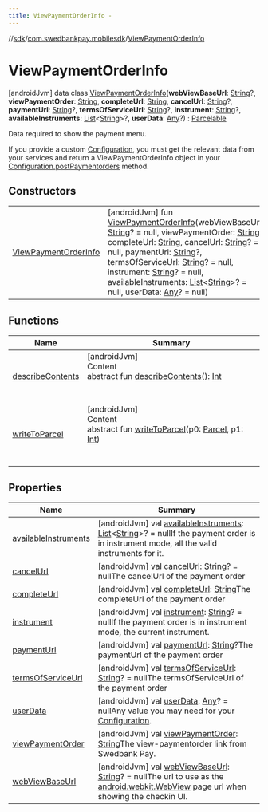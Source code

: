 ```yaml
---
title: ViewPaymentOrderInfo -
---
```

//[sdk](../../../index)/[com.swedbankpay.mobilesdk](../index)/[ViewPaymentOrderInfo](index)



# ViewPaymentOrderInfo  
 [androidJvm] data class [ViewPaymentOrderInfo](index)(**webViewBaseUrl**: [String](https://kotlinlang.org/api/latest/jvm/stdlib/kotlin/-string/index.html)?, **viewPaymentOrder**: [String](https://kotlinlang.org/api/latest/jvm/stdlib/kotlin/-string/index.html), **completeUrl**: [String](https://kotlinlang.org/api/latest/jvm/stdlib/kotlin/-string/index.html), **cancelUrl**: [String](https://kotlinlang.org/api/latest/jvm/stdlib/kotlin/-string/index.html)?, **paymentUrl**: [String](https://kotlinlang.org/api/latest/jvm/stdlib/kotlin/-string/index.html)?, **termsOfServiceUrl**: [String](https://kotlinlang.org/api/latest/jvm/stdlib/kotlin/-string/index.html)?, **instrument**: [String](https://kotlinlang.org/api/latest/jvm/stdlib/kotlin/-string/index.html)?, **availableInstruments**: [List](https://kotlinlang.org/api/latest/jvm/stdlib/kotlin.collections/-list/index.html)<[String](https://kotlinlang.org/api/latest/jvm/stdlib/kotlin/-string/index.html)>?, **userData**: [Any](https://kotlinlang.org/api/latest/jvm/stdlib/kotlin/-any/index.html)?) : [Parcelable](https://developer.android.com/reference/kotlin/android/os/Parcelable.html)

Data required to show the payment menu.



If you provide a custom [Configuration](../-configuration/index), you must get the relevant data from your services and return a ViewPaymentOrderInfo object in your [Configuration.postPaymentorders](../-configuration/post-paymentorders) method.

   


## Constructors  
  
| | |
|---|---|
| <a name="com.swedbankpay.mobilesdk/ViewPaymentOrderInfo/ViewPaymentOrderInfo/#kotlin.String?#kotlin.String#kotlin.String#kotlin.String?#kotlin.String?#kotlin.String?#kotlin.String?#kotlin.collections.List[kotlin.String]?#kotlin.Any?/PointingToDeclaration/"></a>[ViewPaymentOrderInfo](-view-payment-order-info)| <a name="com.swedbankpay.mobilesdk/ViewPaymentOrderInfo/ViewPaymentOrderInfo/#kotlin.String?#kotlin.String#kotlin.String#kotlin.String?#kotlin.String?#kotlin.String?#kotlin.String?#kotlin.collections.List[kotlin.String]?#kotlin.Any?/PointingToDeclaration/"></a> [androidJvm] fun [ViewPaymentOrderInfo](-view-payment-order-info)(webViewBaseUrl: [String](https://kotlinlang.org/api/latest/jvm/stdlib/kotlin/-string/index.html)? = null, viewPaymentOrder: [String](https://kotlinlang.org/api/latest/jvm/stdlib/kotlin/-string/index.html), completeUrl: [String](https://kotlinlang.org/api/latest/jvm/stdlib/kotlin/-string/index.html), cancelUrl: [String](https://kotlinlang.org/api/latest/jvm/stdlib/kotlin/-string/index.html)? = null, paymentUrl: [String](https://kotlinlang.org/api/latest/jvm/stdlib/kotlin/-string/index.html)?, termsOfServiceUrl: [String](https://kotlinlang.org/api/latest/jvm/stdlib/kotlin/-string/index.html)? = null, instrument: [String](https://kotlinlang.org/api/latest/jvm/stdlib/kotlin/-string/index.html)? = null, availableInstruments: [List](https://kotlinlang.org/api/latest/jvm/stdlib/kotlin.collections/-list/index.html)<[String](https://kotlinlang.org/api/latest/jvm/stdlib/kotlin/-string/index.html)>? = null, userData: [Any](https://kotlinlang.org/api/latest/jvm/stdlib/kotlin/-any/index.html)? = null)   <br>|


## Functions  
  
|  Name |  Summary | 
|---|---|
| <a name="android.os/Parcelable/describeContents/#/PointingToDeclaration/"></a>[describeContents](../../com.swedbankpay.mobilesdk.merchantbackend/-merchant-backend-problem/-server/-unknown/index.md#-1578325224%2FFunctions%2F-1404661416)| <a name="android.os/Parcelable/describeContents/#/PointingToDeclaration/"></a>[androidJvm]  <br>Content  <br>abstract fun [describeContents](../../com.swedbankpay.mobilesdk.merchantbackend/-merchant-backend-problem/-server/-unknown/index.md#-1578325224%2FFunctions%2F-1404661416)(): [Int](https://kotlinlang.org/api/latest/jvm/stdlib/kotlin/-int/index.html)  <br><br><br>|
| <a name="android.os/Parcelable/writeToParcel/#android.os.Parcel#kotlin.Int/PointingToDeclaration/"></a>[writeToParcel](index.md#-1754457655%2FFunctions%2F-1404661416)| <a name="android.os/Parcelable/writeToParcel/#android.os.Parcel#kotlin.Int/PointingToDeclaration/"></a>[androidJvm]  <br>Content  <br>abstract fun [writeToParcel](index.md#-1754457655%2FFunctions%2F-1404661416)(p0: [Parcel](https://developer.android.com/reference/kotlin/android/os/Parcel.html), p1: [Int](https://kotlinlang.org/api/latest/jvm/stdlib/kotlin/-int/index.html))  <br><br><br>|


## Properties  
  
|  Name |  Summary | 
|---|---|
| <a name="com.swedbankpay.mobilesdk/ViewPaymentOrderInfo/availableInstruments/#/PointingToDeclaration/"></a>[availableInstruments](available-instruments)| <a name="com.swedbankpay.mobilesdk/ViewPaymentOrderInfo/availableInstruments/#/PointingToDeclaration/"></a> [androidJvm] val [availableInstruments](available-instruments): [List](https://kotlinlang.org/api/latest/jvm/stdlib/kotlin.collections/-list/index.html)<[String](https://kotlinlang.org/api/latest/jvm/stdlib/kotlin/-string/index.html)>? = nullIf the payment order is in instrument mode, all the valid instruments for it.   <br>|
| <a name="com.swedbankpay.mobilesdk/ViewPaymentOrderInfo/cancelUrl/#/PointingToDeclaration/"></a>[cancelUrl](cancel-url)| <a name="com.swedbankpay.mobilesdk/ViewPaymentOrderInfo/cancelUrl/#/PointingToDeclaration/"></a> [androidJvm] val [cancelUrl](cancel-url): [String](https://kotlinlang.org/api/latest/jvm/stdlib/kotlin/-string/index.html)? = nullThe cancelUrl of the payment order   <br>|
| <a name="com.swedbankpay.mobilesdk/ViewPaymentOrderInfo/completeUrl/#/PointingToDeclaration/"></a>[completeUrl](complete-url)| <a name="com.swedbankpay.mobilesdk/ViewPaymentOrderInfo/completeUrl/#/PointingToDeclaration/"></a> [androidJvm] val [completeUrl](complete-url): [String](https://kotlinlang.org/api/latest/jvm/stdlib/kotlin/-string/index.html)The completeUrl of the payment order   <br>|
| <a name="com.swedbankpay.mobilesdk/ViewPaymentOrderInfo/instrument/#/PointingToDeclaration/"></a>[instrument](instrument)| <a name="com.swedbankpay.mobilesdk/ViewPaymentOrderInfo/instrument/#/PointingToDeclaration/"></a> [androidJvm] val [instrument](instrument): [String](https://kotlinlang.org/api/latest/jvm/stdlib/kotlin/-string/index.html)? = nullIf the payment order is in instrument mode, the current instrument.   <br>|
| <a name="com.swedbankpay.mobilesdk/ViewPaymentOrderInfo/paymentUrl/#/PointingToDeclaration/"></a>[paymentUrl](payment-url)| <a name="com.swedbankpay.mobilesdk/ViewPaymentOrderInfo/paymentUrl/#/PointingToDeclaration/"></a> [androidJvm] val [paymentUrl](payment-url): [String](https://kotlinlang.org/api/latest/jvm/stdlib/kotlin/-string/index.html)?The paymentUrl of the payment order   <br>|
| <a name="com.swedbankpay.mobilesdk/ViewPaymentOrderInfo/termsOfServiceUrl/#/PointingToDeclaration/"></a>[termsOfServiceUrl](terms-of-service-url)| <a name="com.swedbankpay.mobilesdk/ViewPaymentOrderInfo/termsOfServiceUrl/#/PointingToDeclaration/"></a> [androidJvm] val [termsOfServiceUrl](terms-of-service-url): [String](https://kotlinlang.org/api/latest/jvm/stdlib/kotlin/-string/index.html)? = nullThe termsOfServiceUrl of the payment order   <br>|
| <a name="com.swedbankpay.mobilesdk/ViewPaymentOrderInfo/userData/#/PointingToDeclaration/"></a>[userData](user-data)| <a name="com.swedbankpay.mobilesdk/ViewPaymentOrderInfo/userData/#/PointingToDeclaration/"></a> [androidJvm] val [userData](user-data): [Any](https://kotlinlang.org/api/latest/jvm/stdlib/kotlin/-any/index.html)? = nullAny value you may need for your [Configuration](../-configuration/index).   <br>|
| <a name="com.swedbankpay.mobilesdk/ViewPaymentOrderInfo/viewPaymentOrder/#/PointingToDeclaration/"></a>[viewPaymentOrder](view-payment-order)| <a name="com.swedbankpay.mobilesdk/ViewPaymentOrderInfo/viewPaymentOrder/#/PointingToDeclaration/"></a> [androidJvm] val [viewPaymentOrder](view-payment-order): [String](https://kotlinlang.org/api/latest/jvm/stdlib/kotlin/-string/index.html)The view-paymentorder link from Swedbank Pay.   <br>|
| <a name="com.swedbankpay.mobilesdk/ViewPaymentOrderInfo/webViewBaseUrl/#/PointingToDeclaration/"></a>[webViewBaseUrl](web-view-base-url)| <a name="com.swedbankpay.mobilesdk/ViewPaymentOrderInfo/webViewBaseUrl/#/PointingToDeclaration/"></a> [androidJvm] val [webViewBaseUrl](web-view-base-url): [String](https://kotlinlang.org/api/latest/jvm/stdlib/kotlin/-string/index.html)? = nullThe url to use as the [android.webkit.WebView](https://developer.android.com/reference/kotlin/android/webkit/WebView.html) page url when showing the checkin UI.   <br>|

